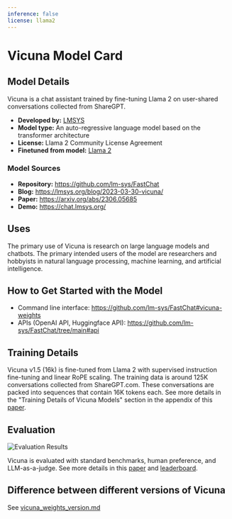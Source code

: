 ```yaml
---
inference: false
license: llama2
---
```


# Vicuna Model Card

## Model Details

Vicuna is a chat assistant trained by fine-tuning Llama 2 on user-shared conversations collected from ShareGPT.

- **Developed by:** [LMSYS](https://lmsys.org/)
- **Model type:** An auto-regressive language model based on the transformer architecture
- **License:** Llama 2 Community License Agreement	
- **Finetuned from model:** [Llama 2](https://arxiv.org/abs/2307.09288)

### Model Sources

- **Repository:** https://github.com/lm-sys/FastChat
- **Blog:** https://lmsys.org/blog/2023-03-30-vicuna/
- **Paper:** https://arxiv.org/abs/2306.05685
- **Demo:** https://chat.lmsys.org/

## Uses

The primary use of Vicuna is research on large language models and chatbots.
The primary intended users of the model are researchers and hobbyists in natural language processing, machine learning, and artificial intelligence.

## How to Get Started with the Model

- Command line interface: https://github.com/lm-sys/FastChat#vicuna-weights
- APIs (OpenAI API, Huggingface API): https://github.com/lm-sys/FastChat/tree/main#api  

## Training Details

Vicuna v1.5 (16k) is fine-tuned from Llama 2 with supervised instruction fine-tuning and linear RoPE scaling.
The training data is around 125K conversations collected from ShareGPT.com. These conversations are packed into sequences that contain 16K tokens each.
See more details in the "Training Details of Vicuna Models" section in the appendix of this [paper](https://arxiv.org/pdf/2306.05685.pdf).

## Evaluation

![Evaluation Results](https://github.com/lm-sys/lm-sys.github.io/blob/main/public/images/webdata/vicuna_v1.5_eval.png?raw=true)

Vicuna is evaluated with standard benchmarks, human preference, and LLM-as-a-judge. See more details in this [paper](https://arxiv.org/pdf/2306.05685.pdf) and [leaderboard](https://huggingface.co/spaces/lmsys/chatbot-arena-leaderboard).

## Difference between different versions of Vicuna

See [vicuna_weights_version.md](https://github.com/lm-sys/FastChat/blob/main/docs/vicuna_weights_version.md)